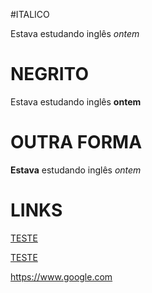 #ITALICO

Estava estudando inglês _ontem_


# NEGRITO

Estava estudando inglês **ontem**


# OUTRA FORMA

__Estava__ estudando inglês *ontem*


# LINKS

[TESTE](https://www.google.com)

[TESTE](https://www.google.com "Página do Google")

<https://www.google.com>

